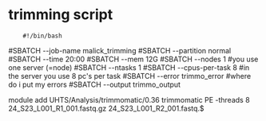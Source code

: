 # trimming script

        #!/bin/bash

#SBATCH --job-name malick_trimming
#SBATCH --partition normal
#SBATCH --time 20:00
#SBATCH --mem 12G
#SBATCH --nodes 1   #you use one server (=node)
#SBATCH --ntasks 1
#SBATCH --cpus-per-task 8 #in the server you use 8 pc's per task
#SBATCH --error trimmo_error #where do i put my errors
#SBATCH --output trimmo_output


module add UHTS/Analysis/trimmomatic/0.36
trimmomatic PE -threads 8 24_S23_L001_R1_001.fastq.gz 24_S23_L001_R2_001.fastq.$

